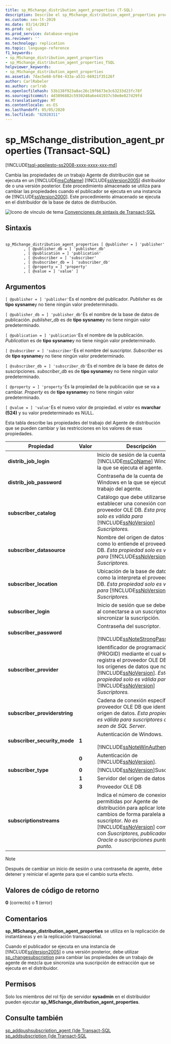 ```yaml
---
title: sp_MSchange_distribution_agent_properties (T-SQL)
description: Describe el sp_MSchange_distribution_agent_properties procedimiento almacenado que se usa para cambiar las propiedades de la Agente de distribución de una topología de Replicación de SQL Server.
ms.custom: seo-lt-2019
ms.date: 03/14/2017
ms.prod: sql
ms.prod_service: database-engine
ms.reviewer: ''
ms.technology: replication
ms.topic: language-reference
f1_keywords:
- sp_MSchange_distribution_agent_properties
- sp_MSchange_distribution_agent_properties_TSQL
helpviewer_keywords:
- sp_MSchange_distribution_agent_properties
ms.assetid: 7dac5e68-bf84-433a-a531-66921f35126f
author: CarlRabeler
ms.author: carlrab
ms.openlocfilehash: 53b138f923a8ac26c19f6673e3c63233d23fc78f
ms.sourcegitcommit: 4d3896882c5930248a6e441937c50e8e027d29fd
ms.translationtype: MT
ms.contentlocale: es-ES
ms.lasthandoff: 05/05/2020
ms.locfileid: "82828311"
---
```

# <a name="sp_mschange_distribution_agent_properties-transact-sql"></a>sp_MSchange_distribution_agent_properties (Transact-SQL)
[!INCLUDE[tsql-appliesto-ss2008-xxxx-xxxx-xxx-md](../../includes/tsql-appliesto-ss2008-xxxx-xxxx-xxx-md.md)]

  Cambia las propiedades de un trabajo Agente de distribución que se ejecuta en un [!INCLUDE[msCoName](../../includes/msconame-md.md)] [!INCLUDE[ssVersion2005](../../includes/ssversion2005-md.md)] distribuidor de o una versión posterior. Este procedimiento almacenado se utiliza para cambiar las propiedades cuando el publicador se ejecuta en una instancia de [!INCLUDE[ssVersion2000](../../includes/ssversion2000-md.md)]. Este procedimiento almacenado se ejecuta en el distribuidor de la base de datos de distribución.  
  
 ![Icono de vínculo de tema](../../database-engine/configure-windows/media/topic-link.gif "Icono de vínculo de tema") [Convenciones de sintaxis de Transact-SQL](../../t-sql/language-elements/transact-sql-syntax-conventions-transact-sql.md)  
  
## <a name="syntax"></a>Sintaxis  
  
```  
  
sp_MSchange_distribution_agent_properties [ @publisher = ] 'publisher'  
        , [ @publisher_db = ] 'publisher_db'  
        , [ @publication = ] 'publication'   
        , [ @subscriber = ] 'subscriber'   
        , [ @subscriber_db = ] 'subscriber_db'   
        , [ @property = ] 'property'   
        , [ @value = ] 'value' ]  
```  
  
## <a name="arguments"></a>Argumentos  
`[ @publisher = ] 'publisher'`Es el nombre del publicador. *Publisher* es de **tipo sysname**y no tiene ningún valor predeterminado.  
  
`[ @publisher_db = ] 'publisher_db'`Es el nombre de la base de datos de publicación. *publisher_db* es de **tipo sysname**y no tiene ningún valor predeterminado.  
  
`[ @publication = ] 'publication'`Es el nombre de la publicación. *Publication* es de **tipo sysname**y no tiene ningún valor predeterminado.  
  
`[ @subscriber = ] 'subscriber'`Es el nombre del suscriptor. *Subscriber* es de **tipo sysname**y no tiene ningún valor predeterminado.  
  
`[ @subscriber_db = ] 'subscriber_db'`Es el nombre de la base de datos de suscripciones. *subscriber_db* es de **tipo sysname**y no tiene ningún valor predeterminado.  
  
`[ @property = ] 'property'`Es la propiedad de la publicación que se va a cambiar. *Property* es de **tipo sysname**y no tiene ningún valor predeterminado.  
  
`[ @value = ] 'value'`Es el nuevo valor de propiedad. el *valor* es **nvarchar (524)** y su valor predeterminado es NULL.  
  
 Esta tabla describe las propiedades del trabajo del Agente de distribución que se pueden cambiar y las restricciones en los valores de esas propiedades.  
  
|Propiedad|Valor|Descripción|  
|--------------|-----------|-----------------|  
|**distrib_job_login**||Inicio de sesión de la cuenta de [!INCLUDE[msCoName](../../includes/msconame-md.md)] Windows en la que se ejecuta el agente.|  
|**distrib_job_password**||Contraseña de la cuenta de Windows en la que se ejecuta el trabajo del agente.|  
|**subscriber_catalog**||Catálogo que debe utilizarse al establecer una conexión con el proveedor OLE DB. *Esta propiedad solo es válida para* [!INCLUDE[ssNoVersion](../../includes/ssnoversion-md.md)] *Suscriptores.*|  
|**subscriber_datasource**||Nombre del origen de datos tal y como lo entiende el proveedor OLE DB. *Esta propiedad solo es válida para* [!INCLUDE[ssNoVersion](../../includes/ssnoversion-md.md)] *Suscriptores.*|  
|**subscriber_location**||Ubicación de la base de datos tal y como la interpreta el proveedor OLE DB. *Esta propiedad solo es válida para* [!INCLUDE[ssNoVersion](../../includes/ssnoversion-md.md)] *Suscriptores.*|  
|**subscriber_login**||Inicio de sesión que se debe utilizar al conectarse a un suscriptor para sincronizar la suscripción.|  
|**subscriber_password**||Contraseña del suscriptor.<br /><br /> [!INCLUDE[ssNoteStrongPass](../../includes/ssnotestrongpass-md.md)]|  
|**subscriber_provider**||Identificador de programación único (PROGID) mediante el cual se registra el proveedor OLE DB para los orígenes de datos que no son de [!INCLUDE[ssNoVersion](../../includes/ssnoversion-md.md)]. *Esta propiedad solo es válida para* [!INCLUDE[ssNoVersion](../../includes/ssnoversion-md.md)] *Suscriptores.*|  
|**subscriber_providerstring**||Cadena de conexión específica del proveedor OLE DB que identifica el origen de datos. *Esta propiedad solo es válida para suscriptores que no sean de SQL Server.*|  
|**subscriber_security_mode**|**1**|Autenticación de Windows.<br /><br /> [!INCLUDE[ssNoteWinAuthentication](../../includes/ssnotewinauthentication-md.md)]|  
||**0**|Autenticación de [!INCLUDE[ssNoVersion](../../includes/ssnoversion-md.md)].|  
|**subscriber_type**|**0**|[!INCLUDE[ssNoVersion](../../includes/ssnoversion-md.md)]Suscriptor|  
||**1**|Servidor del origen de datos ODBC|  
||**3**|Proveedor OLE DB|  
|**subscriptionstreams**||Indica el número de conexiones permitidas por Agente de distribución para aplicar lotes de cambios de forma paralela a un suscriptor. *No es* [!INCLUDE[ssNoVersion](../../includes/ssnoversion-md.md)] compatible con *Suscriptores, publicadores de Oracle o suscripciones punto a punto.*|  
  
> [!NOTE]  
>  Después de cambiar un inicio de sesión o una contraseña de agente, debe detener y reiniciar el agente para que el cambio surta efecto.  
  
## <a name="return-code-values"></a>Valores de código de retorno  
 **0** (correcto) o **1** (error)  
  
## <a name="remarks"></a>Comentarios  
 **sp_MSchange_distribution_agent_properties** se utiliza en la replicación de instantáneas y en la replicación transaccional.  
  
 Cuando el publicador se ejecuta en una instancia de [!INCLUDE[ssVersion2005](../../includes/ssversion2005-md.md)] o una versión posterior, debe utilizar [sp_changesubscription](../../relational-databases/system-stored-procedures/sp-changesubscription-transact-sql.md) para cambiar las propiedades de un trabajo de agente de mezcla que sincroniza una suscripción de extracción que se ejecuta en el distribuidor.  
  
## <a name="permissions"></a>Permisos  
 Solo los miembros del rol fijo de servidor **sysadmin** en el distribuidor pueden ejecutar **sp_MSchange_distribution_agent_properties**.  
  
## <a name="see-also"></a>Consulte también  
 [sp_addpushsubscription_agent &#40;&#41;de Transact-SQL](../../relational-databases/system-stored-procedures/sp-addpushsubscription-agent-transact-sql.md)   
 [sp_addsubscription &#40;&#41;de Transact-SQL](../../relational-databases/system-stored-procedures/sp-addsubscription-transact-sql.md)  
  
  
